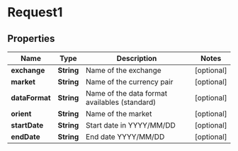 
# Request1

## Properties
Name | Type | Description | Notes
------------ | ------------- | ------------- | -------------
**exchange** | **String** | Name of the exchange |  [optional]
**market** | **String** | Name of the currency pair |  [optional]
**dataFormat** | **String** | Name of the data format availables (standard) |  [optional]
**orient** | **String** | Name of the market |  [optional]
**startDate** | **String** | Start date in YYYY/MM/DD |  [optional]
**endDate** | **String** | End date YYYY/MM/DD |  [optional]



